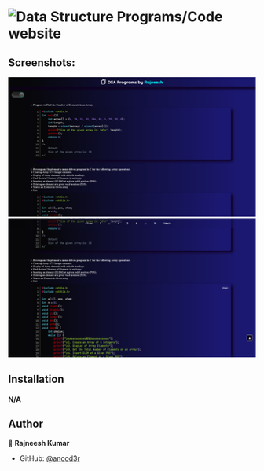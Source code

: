 # ![Data Structure Programs/Code website](http://mydswebsite.s3-website.ap-south-1.amazonaws.com/)

## Screenshots:

<!-- <p float="center">
    <img src="https://github.com/ancod3r/TodoList/blob/master/support/Home.png" width="800">
    <img src="https://github.com/ancod3r/TodoList/blob/master/support/Added-todos.png" width="800">
    <img src="https://github.com/ancod3r/TodoList/blob/master/support/Operations-in-todos.png" width="800">
</p> -->
![Home](https://github.com/ancod3r/ds/blob/master/assets/img/Home.png?raw=true)
![Home1](https://github.com/ancod3r/ds/blob/master/assets/img/Home1.png?raw=true)
<!-- ![To-do list Home](./support/Home.png?raw=true "Homepage") -->
<!-- ![To-do list Added-todos](./support/Added-todos.png?raw=true "Added Todos") -->
<!-- ![To-do list Operations-in-todos](./support/Operations-in-todos.png?raw=true "Operations in Todos") -->

## Installation
#### N/A

## Author

👤 **Rajneesh Kumar**

* GitHub: [@ancod3r](https://github.com/ancod3r)